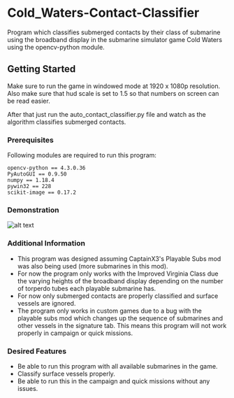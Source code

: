# Cold_Waters-Contact-Classifier
Program which classifies submerged contacts by their class of submarine using the broadband display in the submarine simulator game Cold Waters using the opencv-python module. 

## Getting Started

Make sure to run the game in windowed mode at 1920 x 1080p resolution. 
Also make sure that hud scale is set to 1.5 so that numbers on screen can be read easier.

After that just run the auto_contact_classifier.py file and watch as the algorithm classifies submerged contacts.

### Prerequisites

Following modules are required to run this program:

```
opencv-python == 4.3.0.36
PyAutoGUI == 0.9.50
numpy == 1.18.4
pywin32 == 228
scikit-image == 0.17.2
```

### Demonstration

![alt text](img/Cold-Waters-2020-09-09-14-11-53.gif)

### Additional Information

- This program was designed assuming CaptainX3's Playable Subs mod was also being used (more submarines in this mod). 
- For now the program only works with the Improved Virginia Class due the varying heights of the broadband display depending on the number of torperdo tubes each playable submarine has.
- For now only submerged contacts are properly classified and surface vessels are ignored.
- The program only works in custom games due to a bug with the playable subs mod which changes up the sequence of submarines and other vessels in the signature tab. This means this program will not work properly in campaign or quick missions.

### Desired Features
- Be able to run this program with all available submarines in the game.
- Classify surface vessels properly.
- Be able to run this in the campaign and quick missions without any issues.
